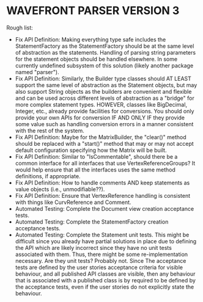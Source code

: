 # WAVEFRONT PARSER VERSION 3


Rough list:
 * Fix API Definition: Making everything type safe includes the StatementFactory as the StatementFactory should be at the
   same level of abstraction as the statements.  Handling of parsing string parameters for the statement objects should be
   handled elsewhere.  In some currently undefined subsystem of this solution (likely another package named "parser").
 * Fix API Definition: Similarly, the Builder type classes should AT LEAST support the same level of abstraction as the
   Statement objects, but may also support String objects as the builders are convenient and flexible and can be used
   across different levels of abstraction as a "bridge" for more complex statement types.  HOWEVER, classes like
   BigDecimal, Integer, etc., already provide facilities for conversions.  You should only provide your own APIs for
   conversion IF AND ONLY IF they provide some value such as handling conversion errors in a manner consistent with
   the rest of the system.
 * Fix API Definition: Maybe for the MatrixBuilder, the "clear()" method should be replaced with a "start()" method
   that may or may not accept default configuration specifying how the Matrix will be built.
 * Fix API Definition: Similar to "IsCommentable", should there be a common interface for all interfaces that use
   VertexReferenceGroups?  It would help ensure that all the interfaces uses the same method definitions, if appropriate.
 * Fix API Definition: How to handle comments AND keep statements as value objects (i.e., unmodifiable??).
 * Fix API Definition: Ensure that VertexReference handling is consistent with things like CurvReference and Comment.
 * Automated Testing: Complete the Document view creation acceptance tests.
 * Automated Testing: Complete the StatementFactory creation acceptance tests.
 * Automated Testing: Complete the Statement unit tests.  This might be difficult since you already have partial
   solutions in place due to defining the API which are likely incorrect since they have no unit tests associated
   with them.  Thus, there might be some re-implementation necessary.  Are they unit tests?  Probably not.  Since
   The acceptance tests are defined by the user stories acceptance criteria for visible behaviour, and all published
   API classes are visible, then any behaviour that is associated with a published class is by required to be defined
   by the acceptance tests, even if the user stories do not explicitly state the behaviour.

